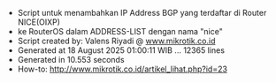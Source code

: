 - Script untuk menambahkan IP Address BGP yang terdaftar di Router NICE(OIXP)
- ke RouterOS dalam ADDRESS-LIST dengan nama "nice"
- Script created by: Valens Riyadi @ www.mikrotik.co.id
- Generated at 18 August 2025 01:00:11 WIB ... 12365 lines
- Generated in 10.553 seconds
- How-to: http://www.mikrotik.co.id/artikel_lihat.php?id=23
